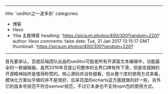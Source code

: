 
---
title: 'ueditor之一波多折'
categories: 
 - 博客
 - Hexo
 - Yilia 主题博客
headimg: 'https://picsum.photos/400/300?random=2201'
author: Hexo
comments: false
date: Tue, 31 Jan 2017 13:15:17 GMT
thumbnail: 'https://picsum.photos/400/300?random=2201'
---

<div>   
首先要承认，百度前端团队出品的ueditor可能是所有开源富文本编辑中，功能最全的一款编辑器。虽然2016年百度公司整体的业界口碑有所下滑，但是攻城狮的开源精神始终是值得称赞的。核心源码并没有细看，但从整个库的使用方式来看，模块化方案似乎做的并不是很好，后来百度的echarts这方面就做的好一些，另外它的版本号规范不符合semver规范，不过它本身也不支持npm包的使用方式。
      
      
</div>
            